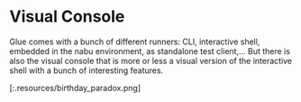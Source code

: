 # Visual Console

Glue comes with a bunch of different runners: CLI, interactive shell, embedded in the nabu environment, as standalone test client,... But there is also the visual console that is more or less a visual version of the interactive shell with a bunch of interesting features.

[:.resources/birthday_paradox.png]

